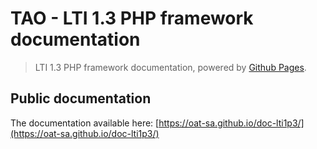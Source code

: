 # TAO - LTI 1.3 PHP framework documentation

> LTI 1.3 PHP framework documentation, powered by [Github Pages](https://pages.github.com/).

## Public documentation

The documentation available here: [https://oat-sa.github.io/doc-lti1p3/](https://oat-sa.github.io/doc-lti1p3/)
